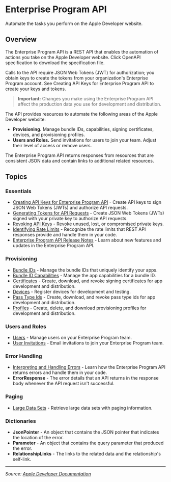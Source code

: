 # Enterprise Program API

Automate the tasks you perform on the Apple Developer website.

## Overview

The Enterprise Program API is a REST API that enables the automation of actions you take on the Apple Developer website. Click OpenAPI specification to download the specification file.

Calls to the API require JSON Web Tokens (JWT) for authorization; you obtain keys to create the tokens from your organization's Enterprise Program account. See Creating API Keys for Enterprise Program API to create your keys and tokens.

> **Important:** Changes you make using the Enterprise Program API affect the production data you use for development and distribution.

The API provides resources to automate the following areas of the Apple Developer website:

- **Provisioning.** Manage bundle IDs, capabilities, signing certificates, devices, and provisioning profiles.
- **Users and Roles.** Send invitations for users to join your team. Adjust their level of access or remove users.

The Enterprise Program API returns responses from resources that are consistent JSON data and contain links to additional related resources.

## Topics

### Essentials
- [Creating API Keys for Enterprise Program API](https://developer.apple.com/documentation/enterpriseprogramapi/creating_api_keys_for_enterprise_program_api) - Create API keys to sign JSON Web Tokens (JWTs) and authorize API requests.
- [Generating Tokens for API Requests](https://developer.apple.com/documentation/enterpriseprogramapi/generating_tokens_for_api_requests) - Create JSON Web Tokens (JWTs) signed with your private key to authorize API requests.
- [Revoking API Keys](https://developer.apple.com/documentation/enterpriseprogramapi/revoking_api_keys) - Revoke unused, lost, or compromised private keys.
- [Identifying Rate Limits](https://developer.apple.com/documentation/enterpriseprogramapi/identifying_rate_limits) - Recognize the rate limits that REST API responses provide and handle them in your code.
- [Enterprise Program API Release Notes](https://developer.apple.com/documentation/enterpriseprogramapi/enterprise_program_api_release_notes) - Learn about new features and updates in the Enterprise Program API.

### Provisioning
- [Bundle IDs](https://developer.apple.com/documentation/enterpriseprogramapi/bundle_ids) - Manage the bundle IDs that uniquely identify your apps.
- [Bundle ID Capabilities](https://developer.apple.com/documentation/enterpriseprogramapi/bundle_id_capabilities) - Manage the app capabilities for a bundle ID.
- [Certificates](https://developer.apple.com/documentation/enterpriseprogramapi/certificates) - Create, download, and revoke signing certificates for app development and distribution.
- [Devices](https://developer.apple.com/documentation/enterpriseprogramapi/devices) - Register devices for development and testing.
- [Pass Type Ids](https://developer.apple.com/documentation/enterpriseprogramapi/pass_type_ids) - Create, download, and revoke pass type ids for app development and distribution.
- [Profiles](https://developer.apple.com/documentation/enterpriseprogramapi/profiles) - Create, delete, and download provisioning profiles for development and distribution.

### Users and Roles
- [Users](https://developer.apple.com/documentation/enterpriseprogramapi/users) - Manage users on your Enterprise Program team.
- [User Invitations](https://developer.apple.com/documentation/enterpriseprogramapi/user_invitations) - Email invitations to join your Enterprise Program team.

### Error Handling
- [Interpreting and Handling Errors](https://developer.apple.com/documentation/enterpriseprogramapi/interpreting_and_handling_errors) - Learn how the Enterprise Program API returns errors and handle them in your code.
- **ErrorResponse** - The error details that an API returns in the response body whenever the API request isn't successful.

### Paging
- [Large Data Sets](https://developer.apple.com/documentation/enterpriseprogramapi/large_data_sets) - Retrieve large data sets with paging information.

### Dictionaries
- **JsonPointer** - An object that contains the JSON pointer that indicates the location of the error.
- **Parameter** - An object that contains the query parameter that produced the error.
- **RelationshipLinks** - The links to the related data and the relationship's self-link.

---

*Source: [Apple Developer Documentation](https://developer.apple.com/documentation/EnterpriseProgramAPI)*